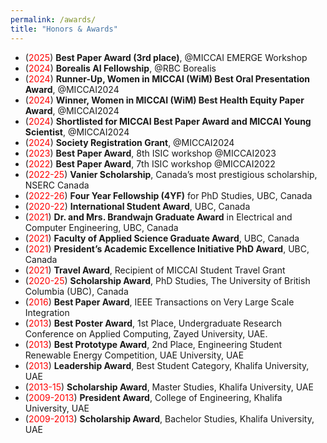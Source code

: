 ```yaml
---
permalink: /awards/
title: "Honors & Awards"
---
```

- (<span style="color:red;">2025</span>) **Best Paper Award (3rd place)**, @MICCAI EMERGE Workshop
- (<span style="color:red;">2024</span>) **Borealis AI Fellowship**, @RBC Borealis
- (<span style="color:red;">2024</span>) **Runner-Up, Women in MICCAI (WiM) Best Oral Presentation Award**, @MICCAI2024
- (<span style="color:red;">2024</span>) **Winner, Women in MICCAI (WiM) Best Health Equity Paper Award**, @MICCAI2024
- (<span style="color:red;">2024</span>) **Shortlisted for MICCAI Best Paper Award and MICCAI Young Scientist**, @MICCAI2024
- (<span style="color:red;">2024</span>) **Society Registration Grant**, @MICCAI2024
- (<span style="color:red;">2023</span>) **Best Paper Award**, 8th ISIC workshop @MICCAI2023 
- (<span style="color:red;">2022</span>) **Best Paper Award**, 7th ISIC workshop @MICCAI2022 
- (<span style="color:red;">2022-25</span>) **Vanier Scholarship**, Canada’s most prestigious scholarship, NSERC Canada
- (<span style="color:red;">2022-26</span>) **Four Year Fellowship (4YF)** for PhD Studies, UBC, Canada
- (<span style="color:red;">2020-22</span>) **International Student Award**, UBC, Canada
- (<span style="color:red;">2021</span>) **Dr. and Mrs. Brandwajn Graduate Award** in Electrical and Computer Engineering, UBC, Canada
- (<span style="color:red;">2021</span>) **Faculty of Applied Science Graduate Award**, UBC, Canada
- (<span style="color:red;">2021</span>) **President’s Academic Excellence Initiative PhD Award**, UBC, Canada
- (<span style="color:red;">2021</span>) **Travel Award**, Recipient of MICCAI Student Travel Grant
- (<span style="color:red;">2020-25</span>) **Scholarship Award**, PhD Studies, The University of British Columbia (UBC), Canada
- (<span style="color:red;">2016</span>)  **Best Paper Award**, IEEE Transactions on Very Large Scale Integration
- (<span style="color:red;">2013</span>) **Best Poster Award**, 1st Place, Undergraduate Research Conference on Applied Computing, Zayed University, UAE. 
- (<span style="color:red;">2013</span>) **Best Prototype Award**, 2nd Place, Engineering Student Renewable Energy Competition, UAE University,  UAE
- (<span style="color:red;">2013</span>)  **Leadership Award**, Best Student Category, Khalifa University, UAE
- (<span style="color:red;">2013-15</span>)  **Scholarship Award**, Master Studies, Khalifa University, UAE
- (<span style="color:red;">2009-2013</span>) **President Award**, College of Engineering, Khalifa University, UAE
- (<span style="color:red;">2009-2013</span>) **Scholarship Award**, Bachelor Studies, Khalifa University, UAE

